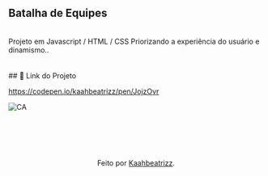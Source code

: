 ## Batalha de Equipes<br>
<br>
Projeto em Javascript / HTML / CSS   Priorizando a experiência do usuário e dinamismo..<br>
<br>
<br>
## 🔗 Link do Projeto 

https://codepen.io/kaahbeatrizz/pen/JojzOvr<br>



![CA](https://github.com/user-attachments/assets/0a90944d-3c2f-40a1-933b-71ddc104bf17)

<br>
<br>
<br>

##
<div align="center">Feito por <a href="https://github.com/kaahbeatrizz">Kaahbeatrizz</a>.</div>
